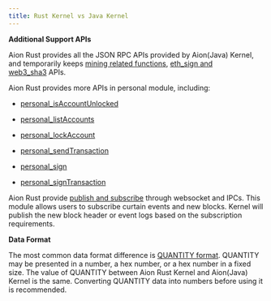 ```yaml
---
title: Rust Kernel vs Java Kernel
---
```


**Additional Support APIs**

Aion Rust provides all the JSON RPC APIs provided by Aion(Java) Kernel,
and temporarily keeps [<span class="underline">mining related
functions</span>](https://github.com/aionnetwork/aion/wiki/JSON-RPC-API-Docs#213-mining-related-functions), [<span class="underline">eth\_sign
and
web3\_sha3</span>](https://github.com/aionnetwork/aion/wiki/JSON-RPC-API-Docs#23-deprecated-endpoints) APIs.

Aion Rust provides more APIs in personal module,
    including:

  - [<span class="underline">personal\_isAccountUnlocked</span>](https://github.com/aionnetwork/aionr/wiki/JSON-RPC-APIs-Spec#personal_isaccountunlocked)

  - [<span class="underline">personal\_listAccounts</span>](https://github.com/aionnetwork/aionr/wiki/JSON-RPC-APIs-Spec#personal_listaccounts)

  - [<span class="underline">personal\_lockAccount</span>](https://github.com/aionnetwork/aionr/wiki/JSON-RPC-APIs-Spec#personal_lockaccount)

  - [<span class="underline">personal\_sendTransaction</span>](https://github.com/aionnetwork/aionr/wiki/JSON-RPC-APIs-Spec#personal_sendtransaction)

  - [<span class="underline">personal\_sign</span>](https://github.com/aionnetwork/aionr/wiki/JSON-RPC-APIs-Spec#personal_sign)

  - [<span class="underline">personal\_signTransaction</span>](https://github.com/aionnetwork/aionr/wiki/JSON-RPC-APIs-Spec#personal_signtransaction)

Aion Rust provide [<span class="underline">publish and
subscribe</span>](https://github.com/aionnetwork/aionr/wiki/JSON-RPC-APIs-Spec#pub_sub-module) through
websocket and IPCs. This module allows users to subscribe curtain events
and new blocks. Kernel will publish the new block header or event logs
based on the subscription requirements.

**Data Format**

The most common data format difference
is [<span class="underline">QUANTITY
format</span>](https://github.com/aionnetwork/aionr/wiki/JSON-RPC-APIs-Spec#format).
QUANTITY may be presented in a number, a hex number, or a hex number in
a fixed size. The value of QUANTITY between Aion Rust Kernel and
Aion(Java) Kernel is the same. Converting QUANTITY data into numbers
before using it is recommended.
